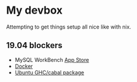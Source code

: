 # My devbox

Attempting to get things setup all nice like with nix.

## 19.04 blockers

- MySQL WorkBench [App Store](https://bugs.launchpad.net/ubuntu/+source/mysql-workbench/+bug/1826244)
- [Docker](https://github.com/docker/docker-ce/releases)
- [Ubuntu GHC/cabal package](https://github.com/haskell-CI/haskell-ci/issues/266)
